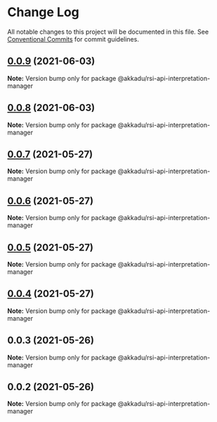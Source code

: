 # Change Log

All notable changes to this project will be documented in this file.
See [Conventional Commits](https://conventionalcommits.org) for commit guidelines.

## [0.0.9](https://github.com/Akkadu/rsi-api-widgets/compare/@akkadu/rsi-api-interpretation-manager@0.0.8...@akkadu/rsi-api-interpretation-manager@0.0.9) (2021-06-03)

**Note:** Version bump only for package @akkadu/rsi-api-interpretation-manager





## [0.0.8](https://github.com/Akkadu/rsi-api-widgets/compare/@akkadu/rsi-api-interpretation-manager@0.0.7...@akkadu/rsi-api-interpretation-manager@0.0.8) (2021-06-03)

**Note:** Version bump only for package @akkadu/rsi-api-interpretation-manager





## [0.0.7](https://github.com/Akkadu/rsi-api-widgets/compare/@akkadu/rsi-api-interpretation-manager@0.0.6...@akkadu/rsi-api-interpretation-manager@0.0.7) (2021-05-27)

**Note:** Version bump only for package @akkadu/rsi-api-interpretation-manager





## [0.0.6](https://github.com/Akkadu/rsi-api-widgets/compare/@akkadu/rsi-api-interpretation-manager@0.0.5...@akkadu/rsi-api-interpretation-manager@0.0.6) (2021-05-27)

**Note:** Version bump only for package @akkadu/rsi-api-interpretation-manager





## [0.0.5](https://github.com/Akkadu/rsi-api-widgets/compare/@akkadu/rsi-api-interpretation-manager@0.0.4...@akkadu/rsi-api-interpretation-manager@0.0.5) (2021-05-27)

**Note:** Version bump only for package @akkadu/rsi-api-interpretation-manager





## [0.0.4](https://github.com/Akkadu/rsi-api-widgets/compare/@akkadu/rsi-api-interpretation-manager@0.0.3...@akkadu/rsi-api-interpretation-manager@0.0.4) (2021-05-27)

**Note:** Version bump only for package @akkadu/rsi-api-interpretation-manager





## 0.0.3 (2021-05-26)

**Note:** Version bump only for package @akkadu/rsi-api-interpretation-manager





## 0.0.2 (2021-05-26)

**Note:** Version bump only for package @akkadu/rsi-api-interpretation-manager
